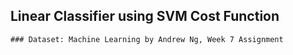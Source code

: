 ## Linear Classifier using SVM Cost Function
```
### Dataset: Machine Learning by Andrew Ng, Week 7 Assignment
```

